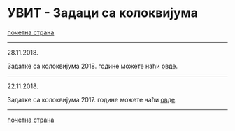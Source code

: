 # УВИТ - Задаци са колоквијума 

[почетна страна](../../README.md)

---

28.11.2018.

Задатке са колоквијума 2018. године можете наћи [овде](zadaci/uvit_kolokvijum_2018.zip).

---

22.11.2018.

Задатке са колоквијума 2017. године можете наћи [овде](uvit_kolokvijum_2017.zip).

---

[почетна страна](../../README.md)